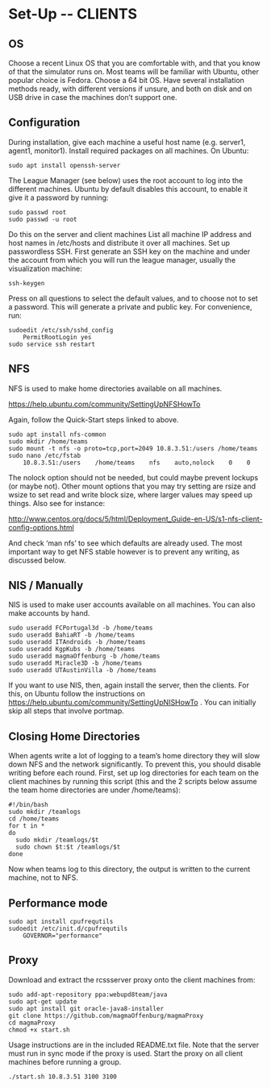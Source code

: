 
# Set-Up -- CLIENTS

## OS

Choose a recent Linux OS that you are comfortable with, and that you know of that the simulator runs on. Most teams will be familiar with Ubuntu, other popular choice is Fedora.
Choose a 64 bit OS.
Have several installation methods ready, with different versions if unsure, and both on disk and on USB drive in case the machines don’t support one.

## Configuration

During installation, give each machine a useful host name (e.g. server1, agent1, monitor1).
Install required packages on all machines. On Ubuntu:

	sudo apt install openssh-server

The League Manager (see below) uses the root account to log into the different machines. Ubuntu by default disables this account, to enable it give it a password by running:

	sudo passwd root
	sudo passwd -u root

Do this on the server and client machines
List all machine IP address and host names in /etc/hosts and distribute it over all machines.
Set up passwordless SSH. First generate an SSH key on the machine and under the account from which you will run the league manager, usually the visualization machine:

	ssh-keygen

Press <Enter> on all questions to select the default values, and to choose not to set a password. This will generate a private and public key. For convenience, run:

	sudoedit /etc/ssh/sshd_config
		PermitRootLogin yes
	sudo service ssh restart

## NFS

NFS is used to make home directories available on all machines.

https://help.ubuntu.com/community/SettingUpNFSHowTo

Again, follow the Quick-Start steps linked to above.

	sudo apt install nfs-common
	sudo mkdir /home/teams
	sudo mount -t nfs -o proto=tcp,port=2049 10.8.3.51:/users /home/teams
	sudo nano /etc/fstab
		10.8.3.51:/users    /home/teams    nfs    auto,nolock    0    0

The nolock option should not be needed, but could maybe prevent lockups (or maybe not). Other mount options that you may try setting are rsize and wsize to set read and write block size, where larger values may speed up things. Also see for instance:

http://www.centos.org/docs/5/html/Deployment_Guide-en-US/s1-nfs-client-config-options.html

And check ‘man nfs’ to see which defaults are already used. The most important way to get NFS stable however is to prevent any writing, as discussed below.

## NIS / Manually

NIS is used to make user accounts available on all machines. You can also make accounts by hand.

	sudo useradd FCPortugal3d -b /home/teams
	sudo useradd BahiaRT -b /home/teams
	sudo useradd ITAndroids -b /home/teams
	sudo useradd KgpKubs -b /home/teams
	sudo useradd magmaOffenburg -b /home/teams
	sudo useradd Miracle3D -b /home/teams
	sudo useradd UTAustinVilla -b /home/teams	

If you want to use NIS, then, again install the server, then the clients. For this, on Ubuntu follow the instructions on https://help.ubuntu.com/community/SettingUpNISHowTo . You can initially skip all steps that involve portmap.

## Closing Home Directories

When agents write a lot of logging to a team’s home directory they will slow down NFS and the network significantly. To prevent this, you should disable writing before each round. First, set up log directories for each team on the client machines by running this script (this and the 2 scripts below assume the team home directories are under /home/teams):

	#!/bin/bash
	sudo mkdir /teamlogs
	cd /home/teams
	for t in *
	do
	  sudo mkdir /teamlogs/$t
	  sudo chown $t:$t /teamlogs/$t
	done

Now when teams log to this directory, the output is written to the current machine, not to NFS.

## Performance mode

	sudo apt install cpufrequtils
	sudoedit /etc/init.d/cpufrequtils
		GOVERNOR="performance"

## Proxy

Download and extract the rcssserver proxy onto the client machines from:

	sudo add-apt-repository ppa:webupd8team/java
	sudo apt-get update
	sudo apt install git oracle-java8-installer
	git clone https://github.com/magmaOffenburg/magmaProxy
	cd magmaProxy
	chmod +x start.sh

Usage instructions are in the included README.txt file. Note that the server must run in sync mode if the proxy is used. Start the proxy on all client machines before running a group.

	./start.sh 10.8.3.51 3100 3100
